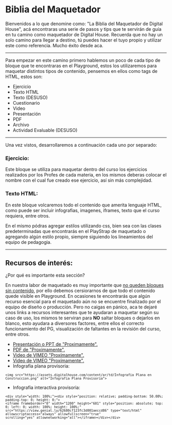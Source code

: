 # Biblia del Maquetador

<p> Bienvenidos a lo que denomine como: "La Biblia del Maquetador de Digital House", acá encontraras una serie de pasos y tips que te servirán de guía en tu camino como maquetador de Digital House. Recuerda que no hay un solo camino para llegar a destino, tú puedes hacer el tuyo propio y utilizar este como referencia. Mucho éxito desde aca.</p>

<hr>

<p>Para empezar en este camino primero hablemos un poco de cada tipo de bloque que te encontraras en el Playground, estos los utilizaremos para maquetar distintos tipos de contenido, pensemos en ellos como tags de HTML, estos son:</p>


<ul>
  
   <li>Ejercicio</li>
   <li>Texto HTML</li>
   <li>Texto (DESUSO)</li>
   <li>Cuestionario</li>
   <li>Video</li>
   <li>Presentación</li>
   <li>PDF</li>
   <li>Archivo</li>
   <li>Actividad Evaluable (DESUSO)</li>
   
</ul>

<hr>

<p>Una vez vistos, desarrollaremos a continuación cada uno por separado:</p>

### Ejercicio: ###

<p>Este bloque se utiliza para maquetar dentro del curso los ejercicios realizados por los Profes de cada materia, en los mismos deberas colocar el nombre con el cual fue creado ese ejercicio, así sin más complejidad.</p>

### Texto HTML: ###

<p>En este bloque volcaremos todo el contenido que amerita lenguaje HTML, como puede ser incluir infografias, imagenes, iframes, texto que el curso requiera, entre otros.

En el mismo pódras agregar estilos utilizando css, bien sea con las clases predeterminadas que encontrarás en el PlayStrap de maquetado o agregando algún estilo propio, siempre siguiendo los lineamientos del equipo de pedagogia.</p>

<hr>

## Recursos de interés:

<p>¿Por qué es importante esta sección?</p>

<p>En nuestra labor de maquetado es muy importante que <ins>no queden bloques sin contenido</ins>, por ello debemos cersiorarnos de que todo el contenido quede visible en Playground. En ocasiones te encontrarás que algún recurso esencial para el maquetado aún no se encuentre finalizado por el equipo de diseño o producción. Pero no caigas en pánico, aca te dejaré unos links a recursos interesantes que te ayudaran a maquetar según su caso de uso, los mismos te serviran para <b>NO</b> saltar bloques o dejarlos en blanco, esto ayudara a diversores factores, entre ellos el correcto funcionamiento del PG, visualización de faltantes en la revisión del curso, entre otros. </p>

<ul>
  <li><a href="https://docs.google.com/presentation/d/1cZ1Bdn0o924wd3wz9AOlZvxSwzIqVRo6Rc3ZprSQJ8E/preview?usp=sharing" target="_blank">Presentación o PPT de "Proximamente".</a></li>
  <li><a href="https://drive.google.com/file/d/1IGEKsJZDGPr00hYV-yq8GL1wZipMsaTB/view?usp=sharing" target="_blank">PDF de "Proximamente".</a></li>
  <li><a href="https://vimeo.com/423652551" target="_blank">Video de VIMEO "Proxímamente".</a></li>
  <li><a href="https://vimeo.com/519393761" target="_blank">Video de VIMEO "Proxímamente".</a></li>
  <li>Infografia plana provisoria:</li>
 </ul>
 
 <code>`<img src="https://assets.digitalhouse.com/content/ar/td/Infografia Plana en Construccion.png" alt="Infografia Plana Provisoria">`</code>
 
<ul>
  <li>Infografia interactiva provisoria:</li>
</ul>

 <code>`<div style="width: 100%;"><div style="position: relative; padding-bottom: 50.08%; padding-top: 0; height: 0;">`
`<iframe frameborder="0" width="1200" height="601" style="position: absolute; top: 0; left: 0; width: 100%; height: 100%;" src="https://view.genial.ly/62680cf123fc3d001aeccd86" type="text/html" allowscriptaccess="always" allowfullscreen="true"`
`scrolling="yes" allownetworking="all"></iframe></div></div>`</code>
 

